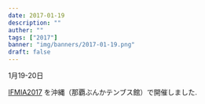 ```yaml
---
date: 2017-01-19
description: ""
auther: ""
tags: ["2017"]
banner: "img/banners/2017-01-19.png"
draft: false
---
```

1月19-20日

[IFMIA2017](http://ifmia2017.may-pro.net/) を沖縄（那覇ぶんかテンブス館）で開催しました.
